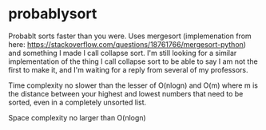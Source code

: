 # probablysort
Probablt sorts faster than you were. Uses mergesort (implemenation from here: https://stackoverflow.com/questions/18761766/mergesort-python) and something I made I call collapse sort. I'm still looking for a similar implementation of the thing I call collapse sort to be able to say I am not the first to make it, and I'm waiting for a reply from several of my professors.

Time complexity no slower than the lesser of O(nlogn) and O(m) where m is the distance between your highest and lowest numbers that need to be sorted, even in a completely unsorted list.

Space complexity no larger than O(nlogn)

